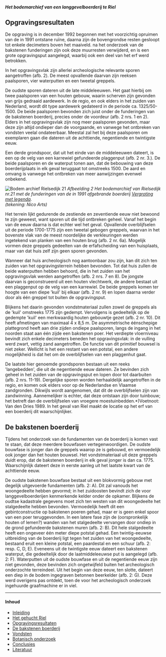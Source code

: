 ##### Het bodemarchief van een langgevelboerderij te Riel

## Opgravingsresultaten
De opgraving is in december 1992 begonnen met het voorzichtig opruimen van de in 1991 ontstane ruïne, daarna zijn de bovengrondse resten gesloopt tot enkele decimeters boven het maaiveld. na het onderzoek van de bakstenen funderingen zijn ook deze muurresten verwijderd, en is een grote opgravingsput aangelegd, waarbij ook een deel van het erf werd betrokken.

In het opgravingsvlak zijn allerlei archeologische relevante sporen aangetroffen (afb. 2). De meest opvallende daarvan zijn reeksen paalsporen, vier waterputten en een tweetal greppels.

De oudste sporen dateren uit de late middeleeuwen. Het gaat hierbij om twee paalsporen van een houten gebouw, waarin scherven zijn gevonden van grijs gedraaid aardewerk. In de regio, en ook elders in het zuiden van Nederland, wordt dit type aardewerk gedateerd in de periode ca. 1325/50-1500. De beide paalsporen bevonden zich juist onder de funderingen van de bakstenen boerderij, precies onder de voordeur (afb. 2 nrs. 1 en 2). Elders in het opgravingsvlak zijn nog meer paalsporen gevonden, maar deze zijn altijd ondieper dan de voorgaande, en vanwege het ontbreken van vondsten veelal ondateerbaar. Meestal zal het bij deze paalsporen om exemplaren gaan die dateren uit de achttiende, negentiende en twintigste eeuw.

Een derde grondspoor, dat uit het einde van de middeleeuwen dateert, is een op de velg van een karrewiel gefundeerde plaggenput (afb. 2 nr. 3.). De beide paalsporen en de waterput tonen aan, dat de bebouwing van deze boerderijplaats in elk geval teruggaat tot omstreeks 1500. De aard en omvang is vanwege het ontbreken van meer aanwijzingen evenwel onbekend.

![Bodem archief Rielsedijk 21](images/afb2.jpg)
*Afbeelding 2 Het bodemarchief van Rielsedijk nr.21 met de funderingen van de in 1991 afgebrande boerderij [Vergroting met legenda](afbeelding2).  
(tekening: Nico Arts)*

Het terrein lijkt gedurende de zestiende en zeventiende eeuw niet bewoond te zijn geweest, want sporen uit die tijd ontbreken geheel. Vanaf het begin van de eeuw daarna is dat echter wel het geval. Opvallende overblijfselen uit de periode 1700-1775 zijn een tweetal gebogen greppels, waarvan in het bovenste vlak van de meest noordelijke de verkleuringen werden ingetekend van planken van een houten brug (afb. 2 nr. 6a). Mogelijk vormen deze greppels gedeelten van de erfafscheiding van een huisplaats, maar van dat huis zelf zijn geen sporen gevonden.

Wanneer dat huis archeologisch nog aantoonbaar zou zijn, kan dit zich ten zuiden van het opgravingsterrein hebben bevonden. Tot dat huis zullen de beide waterputten hebben behoord, die in het zuiden van het opgravingsvlak werden aangetroffen (afb. 2 nrs. 7 en 8). De jongste daarvan is geconstrueerd uit een houten vlechtwerk, de andere bestaat uit een plaggenput op de velg van een karrewiel. De beide greppels komen ter hoogte van een diepe 'kuil' bij elkaar (afb. 2 nr. 9) en lopen daarna verder door als één greppel tot buiten de opgravingsput.

Blijkens het daarin gevonden vondstmateriaal zullen zowel de greppels als de 'kuil' omstreeks 1775 zijn gedempt. Vervolgens is gedeeltelijk op de gedempte 'kuil' een merkwaardig houten gebouwtje gezet (afb. 2 nr. 10). Dit heeft afmetingen van maximaal 4 x 8,5 m. De asymmetrische éénschepige plattegrond heeft aan drie zijden ondiepe paalsporen, langs de ingang in het noorden staat aan één zijde een bakstenen poer. Het verdiepte vloerniveau bevindt zich enkele decimeters beneden het opgravingsvlak: in de vulling werd zwart, vettig zand aangetroffen. De functie van dit primitief bouwsel is niet zeker. Wellicht is het een restant van een potstal, een andere mogelijkheid is dat het om de overblijfselen van een plaggenhut gaat.

De laatste hier genoemde grondsporen bestaan uit een reeks 'langebedden', die uit de negentiende eeuw dateren. Ze bevinden zich geheel in het zuiden van de opgravingsput en lopen door tot daarbuiten (afb. 2 nrs. 11-19). Dergelijke sporen worden herhaaldelijk aangetroffen in de regio, en komen ook elders voor op de Nederlandse en Vlaamse zandgronden. Dikwijls wordt aangenomen, dat dit de overblijfselen zijn van zandwinning. Aannemelijker is echter, dat deze ontstaan zijn door tuinbouw; het betreft dan de overblijfselen van vroegere moestuinbedden.*)Voetnoot: Van den Dries 1989. In het geval van Riel maakt de locatie op het erf van een boerderij dit waarschijnlijker.

## De bakstenen boerderij
Tijdens het onderzoek van de fundamenten van de boerderij is komen vast te staan, dat deze meerdere bouwfasen vertegenwoordigen. De oudste bouwfase is jonger dan de greppels waarop ze is gebouwd, en vermoedelijk ook jonger dan het houten bouwsel. Het vondstmateriaal uit deze greppels duidt erop, dat de bakstenen boerderij in elk geval jonger is dan ca. 1775. Waarschijnlijk dateert deze in eerste aanleg uit het laatste kwart van de achttiende eeuw.

De oudste bakstenen bouwfase bestaat uit een blokvormig gebouw met degelijk uitgevoerde fundamenten (afb. 2: A). Dit zal vanouds het woongedeelte hebben gevormd; in het zuidoosten bevindt zich de voor langgevelboerderijen kenmerkende kelder onder de opkamer. Blijkens de oudtse kadastrale gegevens moet zich ten westen van dit woongedeelte het stalgedeelte hebben bevonden. Vermoedelijk heeft dit een gebintconstructie op bakstenen poeren gehad, maar er is geen enkel spoor van een poer teruggevonden. In een latere fase zijn de (oorspronkelijk houten of lemen?) wanden van het stalgedeelte vervangen door ondiep in de grond gefundeerde bakstenen muren (afb. 2: B). Dit hele stalgedeelte heeft een ongeveer één meter diepe potstal gehad. Een twintig-eeuwse uitbreiding van de boerderij ligt tegen het zuiden van het woongedeelte, bestaand eruit een kleine potstal, een paardestal en een schuur (afb. 2: resp. C, D, E). Eveneens uit de twintigste eeuw dateert een bakstenen waterput, die gedeeltelijk door de laatmiddeleeuwse put is aangelegd (afb. 2: F). Waterputten uit de oudste bouwfase en uit de negentiende eeuw zijn niet gevonden, deze bevinden zich ongetwijfeld buiten het archeologisch onderzochte terreindeel. Uit het begin van deze eeuw, ten slotte, dateert een diep in de bodem ingegraven betonnen beerkelder (afb. 2: G). Deze werd overigens pas ontdekt, toen de voor het archeologisch onderzoek ingehuurde graafmachine er in viel.

---
#### Inhoud
- [Inleiding](inleiding)
- [Het gehucht Riel](gehuchtriel)
- [Opgravingsresultaten](opgraving)
- [De bakstenen boerderij](opgraving#boerderij)
- [Vondsten](vondsten)
- [Botanisch onderzoek](botanisch)
- [Conclusies](conclusies)
- [Literatuur](conclusies#literatuur)

